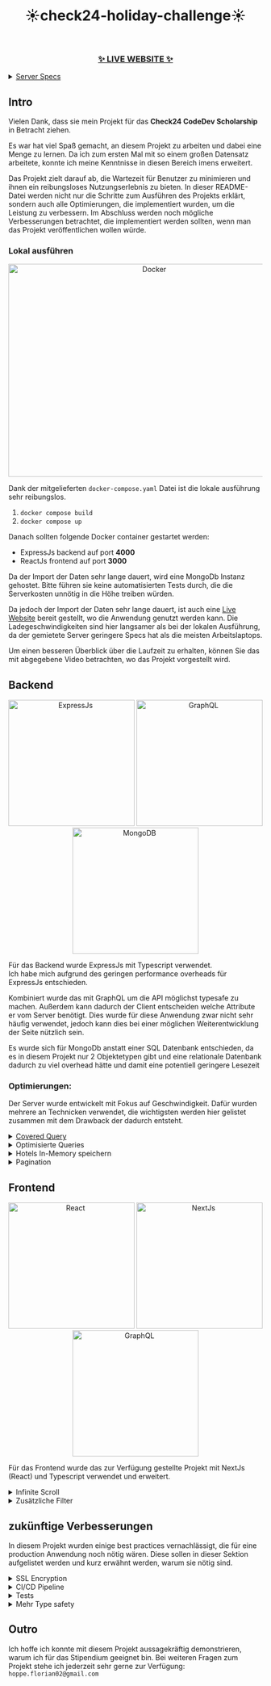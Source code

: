 <h1 align="center">☀️check24-holiday-challenge☀️</h1>️

<h3 align="center">
  <a href="http://check24.flohop.com/?departureAirports=MUC&countChildren=0&countAdults=2&duration=3&earliestDepartureDate=2023-05-16&latestReturnDate=2023-05-30&mealType=NONE&roomType=DOUBLE&maxPrice=900">✨ LIVE WEBSITE ✨</a> 

</h3>

<p>
    <details>
      <summary><a href="https://www.ovhcloud.com/de/vps/">Server Specs</a></summary>

    - Tier: Value
    - 1 vCore
    - 2GB RAM
    - 40 GB SSD NVMe
    - bis zu 250 Mbit/s   

</details>

  </p>

## Intro

Vielen Dank, dass sie mein Projekt für das **Check24 CodeDev Scholarship** in Betracht ziehen.

Es war hat viel Spaß gemacht, an diesem Projekt zu arbeiten und dabei eine Menge zu lernen.
Da ich zum ersten Mal mit so einem großen Datensatz arbeitete, konnte ich meine Kenntnisse in diesen Bereich imens erweitert.

Das Projekt zielt darauf ab, die Wartezeit für Benutzer zu minimieren und ihnen ein reibungsloses Nutzungserlebnis zu bieten.
In dieser README-Datei werden nicht nur die Schritte zum Ausführen des Projekts erklärt, sondern auch alle Optimierungen, die implementiert wurden, um die Leistung zu verbessern.
Im Abschluss werden noch mögliche Verbesserungen betrachtet, die implementiert werden sollten, wenn man das Projekt veröffentlichen wollen würde.

### Lokal ausführen

<p align="center">

  <img src="https://logos-world.net/wp-content/uploads/2021/02/Docker-Logo-2015-2017.png" alt="Docker" width="562.5" height="421.875">
 </p>

Dank der mitgelieferten `docker-compose.yaml` Datei ist die lokale ausführung sehr reibungslos.
1. `docker compose build`
2. `docker compose up`

Danach sollten folgende Docker container gestartet werden:
- ExpressJs backend auf port **4000**
- ReactJs frontend auf port **3000**

Da der Import der Daten sehr lange dauert, wird eine MongoDb Instanz gehostet.
Bitte führen sie keine automatisierten Tests durch, die die Serverkosten unnötig in die Höhe treiben würden.

Da jedoch der Import der Daten sehr lange dauert, ist auch eine [Live Website](http://check24.flohop.com/?departureAirports=MUC&countChildren=0&countAdults=2&duration=3&earliestDepartureDate=2023-05-16&latestReturnDate=2023-05-30&mealType=NONE&roomType=DOUBLE&maxPrice=900) bereit gestellt, wo die Anwendung genutzt werden kann.
Die Ladegeschwindigkeiten sind hier langsamer als bei der lokalen Ausführung, da der gemietete Server geringere Specs hat als die meisten Arbeitslaptops.


Um einen besseren Überblick über die Laufzeit zu erhalten, können Sie das mit abgegebene Video betrachten, wo das Projekt vorgestellt wird.


## Backend
<p align="center">
<img src="https://vectorified.com/images/express-js-icon-20.png" alt="ExpressJs" width="250" height="250">
<img src="https://cdn.icon-icons.com/icons2/3053/PNG/512/graphql_playground_macos_bigsur_icon_190105.png" alt="GraphQL" width="250" height="250">
<img src="https://pluspng.com/img-png/logo-mongodb-png-mongodb-1600.png" alt="MongoDB" width="250" height="250">

</p>

Für das Backend wurde ExpressJs mit Typescript verwendet. <br/>
Ich habe mich aufgrund des geringen performance overheads für ExpressJs entschieden.

Kombiniert wurde das mit GraphQL um die API möglichst typesafe zu machen. Außerdem kann dadurch der Client entscheiden welche Attribute er vom Server benötigt.
Dies wurde für diese Anwendung zwar nicht sehr häufig verwendet, jedoch kann dies bei einer möglichen Weiterentwicklung der Seite nützlich sein.

Es wurde sich für MongoDb anstatt einer SQL Datenbank entschieden, da es in diesem Projekt nur 2 Objektetypen gibt und eine relationale Datenbank dadurch zu viel overhead hätte und damit eine potentiell geringere Lesezeit


### Optimierungen:
Der Server wurde entwickelt mit Fokus auf Geschwindigkeit. Dafür wurden mehrere an Technicken verwendet, die wichtigsten werden hier gelistet zusammen mit dem Drawback der dadurch entsteht.

<details>
  <summary><a href="https://www.mongodb.com/docs/manual/core/query-optimization/#covered-query">Covered Query</a></summary>


    🟢 Signifikant schnellere Lesegeschwindigkeit
    
    🔴 Größere Datenbankgröße
    🔴 Langsamere Schreibleistung (für dieses Projekt nicht relevant, da keine neuen Angebote erstellt werden)
    🔴 Längeres Setup. Das Erstellen der Indizes dauert eine beträchtliche Zeit.
  
    Bei allen Queries wurde darauf geachtet, dass für diese ein Index existiert. Dadurch kann dieser geprüft werden 
    und die 100 Millionen Dokumente müssen nicht durchsucht werden. Dies hat eine signifikante Verbesserung der Lesegeschwindigkeit zur Folge.

</details>

<details>
  <summary>Optimisierte Queries</summary>

    🟢 Schnellere Lesegeschwindigkeit
  
    Die einzelnen Schritte der aggregate Funktion sind angeordnet um die Lesezeit zu minimieren.
    So wird erst nach initialem Filtern die Länge des Urlaubs berechnet (duration), um das an möglichst wenig Dokumenten machen zu müssen.

</details>


<details>
  <summary>Hotels In-Memory speichern</summary>

    🟢 Konstante Zugriffszeit
  
    🔴 Nicht skalierbar für Millionen von Hotels
  
    Die Hotels werden nicht aus der MongoDb Datenbank ausgelesen, sondern aus einer Liste.
    Die Liste wird zu Beginn des Servers initialisiert indem die Hotels aus einer JSON Datei geladen werden.
    Dadurch muss dafür nie auf die MongoDb Datenbank zugegriffen werden, was zu einer sehr schnellen Lesezeit für die Hotels führt
 </details>


<details>
  <summary>Pagination</summary>

🟢 Weniger Dokumente auslesen

🟢 Weniger Dokumente werden übertragen

Um nicht alle gefundenen Hotels auf einmal auszulesen und dem Nutzer zu senden,
wird Pagination verwendet. Dadurch kann im Frontend ein Infinite-Scroll implementiert werden.

 </details>


## Frontend

<p align="center">
  <img src="https://i0.wp.com/programmingwithmosh.com/wp-content/uploads/2019/01/2000px-React-icon.svg_.png?fit=500%2C1413&ssl=1" alt="React" width="250" height="250">
  <img src="https://www.rlogical.com/wp-content/uploads/2021/08/Rlogical-Blog-Images-thumbnail.png" alt="NextJs" width="250" height="250">
  <img src="https://cdn.icon-icons.com/icons2/3053/PNG/512/graphql_playground_macos_bigsur_icon_190105.png" alt="GraphQL" width="250" height="250">  
 </p>

Für das Frontend wurde das zur Verfügung gestellte Projekt mit NextJs (React) und Typescript verwendet und erweitert.

<details>
  <summary>Infinite Scroll</summary>

🟢 Geringere Wartezeiten

Dank der Pagination im Backend, kann nur ein Subset von alle Angeboten & Hotels geladen werden.
Sobald der Nutzer beim Scrollen eine bestimmte Grenze erreicht hat, werden weitere Angebote bzw. Hotels geladen.
Indem die Anzahl der geladenen Objekte / des loading thresholds optimiert wird, kann man die Illusion wahren,
dass alle Objekte in so kurzer Zeit geladen wurden.

</details>

<details>
  <summary>Zusätzliche Filter</summary>

🟢 Genauerer Filter sorgt für weniger Angebote und schnellere Lesezeit

🔴 Nutzer muss mehr Eingabefelder ausfüllen

Indem zusätzliche zu den vorausgesetzen Filter nach `roomtype`, `mealtype`, `price` & `oceanview` gefiltered wird,
kann eine schnellere Datenbankanfrage erzielt werden.

 </details>


## zukünftige Verbesserungen

In diesem Projekt wurden einige best practices vernachlässigt, die für eine production Anwendung noch nötig wären.
Diese sollen in dieser Sektion aufgelistet werden und kurz erwähnt werden, warum sie nötig sind.

<details>
  <summary>SSL Encryption</summary>

    Momentan ist die Kommunikation mit der Website nicht verschlüsselt und läuft über http.
    Diese Verbindung müsste noch mit einem Service with *Let's Encrypt* zu https gebracht werden.

 </details>

 <details>
  <summary>CI/CD Pipeline</summary>

    Momentan muss bei Veränderung des Codes, dieser manuell gebuilded, auf dem Server gecloned und docker compose neu 
    ausgeführt werden. Dies sollte automatisiert werden und der build code nicht mehr auf GitHub hochgeladen werden.
    Außerdem sollte in Zuge dessen das Projekt eine Test pipeline durchlaufen.

 </details>

 <details>
  <summary>Tests</summary>

    Momentan wurden keine Tests geschrieben um die Funktionalitäten des Projekts zu prüfen.
    Dies wäre noch unabdinglich, wenn man das Projekt weiter entwickeln und skalieren wollte.

 </details>


 <details>
  <summary>Mehr Type safety</summary>

    Obwohl Typescript verwendet wurde, wurde oft der `any` type verwendet, um die Entwicklung zu beschleunigen.
    Da dies jedoch auf Lange sich die Entwicklung potentiell verlangsamt, wäre es noch wichtig, Typescript im vollen Umfang 
    im Projekt zu verwenden.

 </details>


## Outro

Ich hoffe ich konnte mit diesem Projekt aussagekräftig demonstrieren, warum ich für das Stipendium geeignet bin.
Bei weiteren Fragen zum Projekt stehe ich jederzeit sehr gerne zur Verfügung: `hoppe.florian02@gmail.com`


